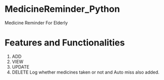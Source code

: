 # MedicineReminder_Python
Medicine Reminder For Elderly
# Features and Functionalities
1. ADD
2. VIEW
3. UPDATE
4. DELETE
   Log whether medicines taken or not and Auto miss also added.
